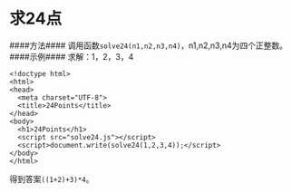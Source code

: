求24点
=================
####方法####
调用函数`solve24(n1,n2,n3,n4)`，n1,n2,n3,n4为四个正整数。
####示例####
求解：1，2，3，4
```
<!doctype html>
<html>
<head>
  <meta charset="UTF-8">
  <title>24Points</title>
</head>
<body>
  <h1>24Points</h1>
  <script src="solve24.js"></script>
  <script>document.write(solve24(1,2,3,4));</script>
</body>
</html>
```
得到答案`((1+2)+3)*4`。
